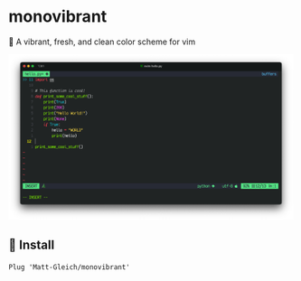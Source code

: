 # monovibrant

🌈 A vibrant, fresh, and clean color scheme for vim

![demo image](./images/monovibrant.png)

## 🚀 Install

```vim
Plug 'Matt-Gleich/monovibrant'
```

